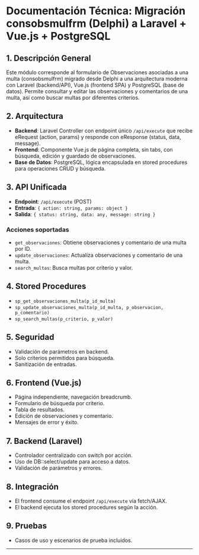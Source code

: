 # Documentación Técnica: Migración consobsmulfrm (Delphi) a Laravel + Vue.js + PostgreSQL

## 1. Descripción General
Este módulo corresponde al formulario de Observaciones asociadas a una multa (consobsmulfrm) migrado desde Delphi a una arquitectura moderna con Laravel (backend/API), Vue.js (frontend SPA) y PostgreSQL (base de datos). Permite consultar y editar las observaciones y comentarios de una multa, así como buscar multas por diferentes criterios.

## 2. Arquitectura
- **Backend**: Laravel Controller con endpoint único `/api/execute` que recibe eRequest (action, params) y responde con eResponse (status, data, message).
- **Frontend**: Componente Vue.js de página completa, sin tabs, con búsqueda, edición y guardado de observaciones.
- **Base de Datos**: PostgreSQL, lógica encapsulada en stored procedures para operaciones CRUD y búsqueda.

## 3. API Unificada
- **Endpoint**: `/api/execute` (POST)
- **Entrada**: `{ action: string, params: object }`
- **Salida**: `{ status: string, data: any, message: string }`

### Acciones soportadas
- `get_observaciones`: Obtiene observaciones y comentario de una multa por ID.
- `update_observaciones`: Actualiza observaciones y comentario de una multa.
- `search_multas`: Busca multas por criterio y valor.

## 4. Stored Procedures
- `sp_get_observaciones_multa(p_id_multa)`
- `sp_update_observaciones_multa(p_id_multa, p_observacion, p_comentario)`
- `sp_search_multas(p_criterio, p_valor)`

## 5. Seguridad
- Validación de parámetros en backend.
- Solo criterios permitidos para búsqueda.
- Sanitización de entradas.

## 6. Frontend (Vue.js)
- Página independiente, navegación breadcrumb.
- Formulario de búsqueda por criterio.
- Tabla de resultados.
- Edición de observaciones y comentario.
- Mensajes de error y éxito.

## 7. Backend (Laravel)
- Controlador centralizado con switch por acción.
- Uso de DB::select/update para acceso a datos.
- Validación de parámetros y errores.

## 8. Integración
- El frontend consume el endpoint `/api/execute` vía fetch/AJAX.
- El backend ejecuta los stored procedures según la acción.

## 9. Pruebas
- Casos de uso y escenarios de prueba incluidos.

---

